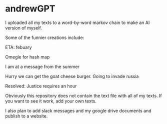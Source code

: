 # andrewGPT
I uploaded all my texts to a word-by-word markov chain to make an AI version of myself. 

Some of the funnier creations include:

ETA: febuary

Omegle for hash map

I am at a message from the summer 

Hurry we can get the goat cheese burger. Going to invade russia

Resolved: Justice requires an hour

Obviously this repository does not contain the text file with all of my texts. If you want to see it work, add your own texts.

I also plan to add slack messages and my google drive documents and publish to a website.

